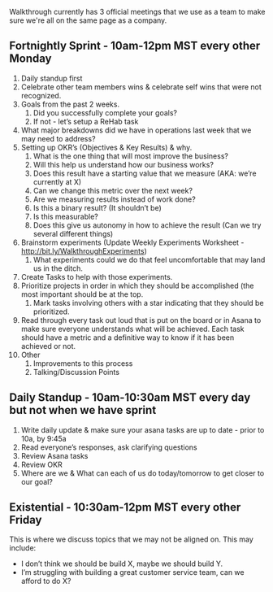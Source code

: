 Walkthrough currently has 3 official meetings that we use as a team to make sure we're all on the same page as a company. 



## Fortnightly Sprint - 10am-12pm MST every other Monday

1. Daily standup first
1. Celebrate other team members wins & celebrate self wins that were not recognized. 
1. Goals from the past 2 weeks.
   1. Did you successfully complete your goals?
   1. If not - let’s setup a ReHab task
1. What major breakdowns did we have in operations last week that we may need to address?
1. Setting up OKR’s (Objectives & Key Results) & why.
   1. What is the one thing that will most improve the business?
   1. Will this help us understand how our business works?
   1. Does this result have a starting value that we measure (AKA: we’re currently at X)
   1. Can we change this metric over the next week?
   1. Are we measuring results instead of work done?
   1. Is this a binary result? (It shouldn’t be)
   1. Is this measurable?
   1. Does this give us autonomy in how to achieve the result (Can we try several different things)
1. Brainstorm experiments (Update Weekly Experiments Worksheet - http://bit.ly/WalkthroughExperiments)
   1. What experiments could we do that feel uncomfortable that may land us in the ditch. 
1. Create Tasks to help with those experiments.
1. Prioritize projects in order in which they should be accomplished (the most important should be at the top.
   1. Mark tasks involving others with a star indicating that they should be prioritized.
1. Read through every task out loud that is put on the board or in Asana to make sure everyone understands what will be achieved. Each task should have a metric and a definitive way to know if it has been achieved or not. 
1. Other
   1. Improvements to this process
   1. Talking/Discussion Points


##  Daily Standup - 10am-10:30am MST every day but not when we have sprint
1. Write daily update & make sure your asana tasks are up to date - prior to 10a, by 9:45a
1. Read everyone’s responses, ask clarifying questions
1. Review Asana tasks
1. Review OKR
1. Where are we & What can each of us do today/tomorrow to get closer to our goal?



## Existential - 10:30am-12pm MST every other Friday

This is where we discuss topics that we may not be aligned on. This may include: 
* I don’t think we should be build X, maybe we should build Y. 
* I’m struggling with building a great customer service team, can we afford to do X?
